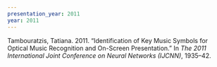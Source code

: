 ```yaml
---
presentation_year: 2011
year: 2011
---
```


Tambouratzis, Tatiana. 2011. “Identification of Key Music Symbols for Optical Music Recognition and On-Screen Presentation.” In <i>The 2011 International Joint Conference on Neural Networks (IJCNN)</i>, 1935–42.